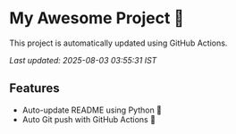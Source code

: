# My Awesome Project 🚀

This project is automatically updated using GitHub Actions.

_Last updated: 2025-08-03 03:55:31 IST_

## Features
- Auto-update README using Python 🐍
- Auto Git push with GitHub Actions 🤖
